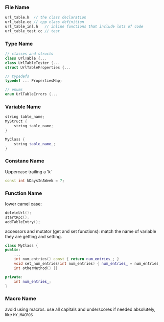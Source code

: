 ### File Name

```c
url_table.h  // the class declaration
url_table.cc // cpp class definition
url_table_inl.h   // inline functions that include lots of code
url_table_test.cc // test
```

### Type Name

```cpp
// classes and structs
class UrlTable {...
class UrlTableTester {...
struct UrlTableProperties {...

// typedefs
typedef ... PropertiesMap;

// enums
enum UrlTableErrors {...
```

### Variable Name

```cpp
string table_name;
MyStruct {
	string table_name;
}

MyClass {
	string table_name_;
}
```

### Constane Name

Uppercase trailing a 'k'

```cpp
const int kDaysInAWeek = 7;
```

### Function Name

lower camel case:

```cpp
deleteUrl();
startRpc(); 
addTableEntry();
```

accessors and mutator (get and set functions): match the name of variable they are getting and setting.

```cpp
class MyClass {
public:
	...
	int num_entries() const { return num_entries_; }
	void set_num_entries(int num_entries) { num_entries_ = num_entries;}
	int otherMethod() {}

private:
	int num_entries_;	
}
```

### Macro Name

avoid using macros. use all capitals and underscores if needed absolutely, like `MY_MACROS`